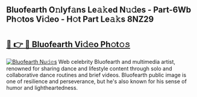 ## Bluofearth O𝚗lyf𝚊ns Le𝚊𝚔ed N𝚞𝚍es - Part-6Wb Ph𝚘tos Vi𝚍eo - H𝚘t Part Le𝚊𝚔s 8NZ29

# <h2><a href="http://hf0ztc.feru.top/?c=Bluofearth">🔗 👉 🔴 Bluofearth Vi𝚍𝚎o Ph𝚘t𝚘𝚜</a></h2>

[![Bluofearth Nu𝚍𝚎s](https://i.imgur.com/0TWrTi3.gif)](http://hf0ztc.feru.top/?c=Bluofearth)
Web celebrity Bluofearth and multimedia artist, renowned for sharing dance and lifestyle content through solo and collaborative dance routines and brief videos. Bluofearth public image is one of resilience and perseverance, but he's also known for his sense of humor and lightheartedness. 
